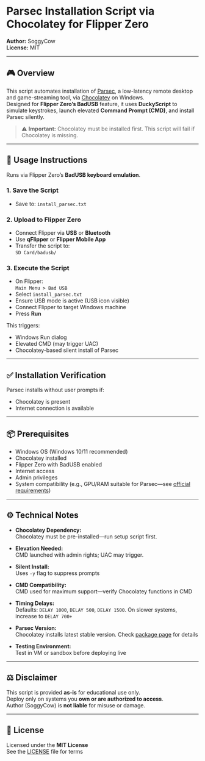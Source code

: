 # Parsec Installation Script via Chocolatey for Flipper Zero

**Author:** SoggyCow  
**License:** MIT

---

## 🎮 Overview

This script automates installation of [Parsec](https://parsec.app/), a low-latency remote desktop and game-streaming tool, via [Chocolatey](https://chocolatey.org/) on Windows.  
Designed for **Flipper Zero’s BadUSB** feature, it uses **DuckyScript** to simulate keystrokes, launch elevated **Command Prompt (CMD)**, and install Parsec silently.

> ⚠️ **Important:** Chocolatey must be installed first. This script will fail if Chocolatey is missing.

---

## 🚀 Usage Instructions

Runs via Flipper Zero’s **BadUSB keyboard emulation**.

### 1. Save the Script

- Save to: `install_parsec.txt`

### 2. Upload to Flipper Zero

- Connect Flipper via **USB** or **Bluetooth**
- Use **qFlipper** or **Flipper Mobile App**
- Transfer the script to:  
  `SD Card/badusb/`

### 3. Execute the Script

- On Flipper:  
  `Main Menu > Bad USB`
- Select `install_parsec.txt`
- Ensure USB mode is active (USB icon visible)
- Connect Flipper to target Windows machine
- Press **Run**

This triggers:
- Windows Run dialog
- Elevated CMD (may trigger UAC)
- Chocolatey-based silent install of Parsec

---

## ✅ Installation Verification

Parsec installs without user prompts if:
- Chocolatey is present  
- Internet connection is available

---

## 📦 Prerequisites

- Windows OS (Windows 10/11 recommended)  
- Chocolatey installed  
- Flipper Zero with BadUSB enabled  
- Internet access  
- Admin privileges  
- System compatibility (e.g., GPU/RAM suitable for Parsec—see [official requirements](https://parsec.app/support))

---

## ⚙️ Technical Notes

- **Chocolatey Dependency:**  
  Chocolatey must be pre-installed—run setup script first.

- **Elevation Needed:**  
  CMD launched with admin rights; UAC may trigger.

- **Silent Install:**  
  Uses `-y` flag to suppress prompts

- **CMD Compatibility:**  
  CMD used for maximum support—verify Chocolatey functions in CMD

- **Timing Delays:**  
  Defaults: `DELAY 1000`, `DELAY 500`, `DELAY 1500`. On slower systems, increase to `DELAY 700+`

- **Parsec Version:**  
  Chocolatey installs latest stable version. Check [package page](https://community.chocolatey.org/packages/parsec) for details

- **Testing Environment:**  
  Test in VM or sandbox before deploying live

---

## ⚖️ Disclaimer

This script is provided **as-is** for educational use only.  
Deploy only on systems you **own or are authorized to access**.  
Author (SoggyCow) is **not liable** for misuse or damage.

---

## 📄 License

Licensed under the **MIT License**  
See the [LICENSE](LICENSE) file for terms
